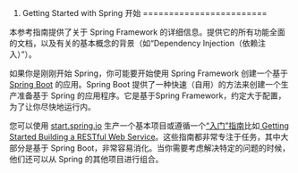 1. Getting Started with Spring 开始
========================

本参考指南提供了关于  Spring Framework 的详细信息。提供它的所有功能全面的文档，以及有关的基本概念的背景（如“Dependency Injection（依赖注入）”）。

如果你是刚刚开始 Spring，你可能要开始使用  Spring Framework 创建一个基于 [Spring Boot](http://projects.spring.io/spring-boot/) 的应用。Spring Boot 提供了一种快速（自用）的方法来创建一个生产准备基于 Spring 的应用程序。它是基于Spring Framework，约定大于配置，为了让你尽快地运行内。

您可以使用 [start.spring.io](http://start.spring.io/) 生产一个基本项目或遵循一个[“入门”指南](https://spring.io/guides)比如[ Getting Started Building a RESTful Web Service](https://spring.io/guides/gs/rest-service/)。这些指南都非常专注于任务，其中大部分是基于 Spring Boot，非常容易消化。当你需要考虑解决特定的问题的时候，他们还可以从 Spring 的其他项目进行组合。